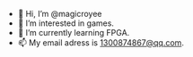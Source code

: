 - 👋 Hi, I’m @magicroyee
- 👀 I’m interested in games.
- 🌱 I’m currently learning FPGA.
- 📫 My email adress is 1300874867@qq.com.

<!---
magicroyee/magicroyee is a ✨ special ✨ repository because its `README.md` (this file) appears on your GitHub profile.
You can click the Preview link to take a look at your changes.
--->
